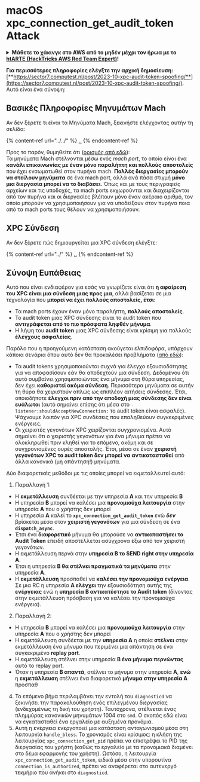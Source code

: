 # macOS xpc\_connection\_get\_audit\_token Attack

<details>

<summary><strong>Μάθετε το χάκινγκ στο AWS από το μηδέν μέχρι τον ήρωα με το</strong> <a href="https://training.hacktricks.xyz/courses/arte"><strong>htARTE (HackTricks AWS Red Team Expert)</strong></a><strong>!</strong></summary>

Άλλοι τρόποι υποστήριξης του HackTricks:

* Αν θέλετε να δείτε την **εταιρεία σας διαφημισμένη στο HackTricks** ή να **κατεβάσετε το HackTricks σε μορφή PDF** ελέγξτε τα [**ΣΧΕΔΙΑ ΣΥΝΔΡΟΜΗΣ**](https://github.com/sponsors/carlospolop)!
* Αποκτήστε το [**επίσημο PEASS & HackTricks swag**](https://peass.creator-spring.com)
* Ανακαλύψτε [**την Οικογένεια PEASS**](https://opensea.io/collection/the-peass-family), τη συλλογή μας από αποκλειστικά [**NFTs**](https://opensea.io/collection/the-peass-family)
* **Εγγραφείτε** στην 💬 [**ομάδα Discord**](https://discord.gg/hRep4RUj7f) ή στην [**ομάδα τηλεγραφήματος**](https://t.me/peass) ή **ακολουθήστε** μας στο **Twitter** 🐦 [**@carlospolopm**](https://twitter.com/hacktricks\_live)**.**
* **Μοιραστείτε τα χάκινγκ κόλπα σας υποβάλλοντας PRs** στα αποθετήρια [**HackTricks**](https://github.com/carlospolop/hacktricks) και [**HackTricks Cloud**](https://github.com/carlospolop/hacktricks-cloud) στο GitHub.

</details>

**Για περισσότερες πληροφορίες ελέγξτε την αρχική δημοσίευση:** [**https://sector7.computest.nl/post/2023-10-xpc-audit-token-spoofing/**](https://sector7.computest.nl/post/2023-10-xpc-audit-token-spoofing/). Αυτό είναι ένα σύνοψη:

## Βασικές Πληροφορίες Μηνυμάτων Mach

Αν δεν ξέρετε τι είναι τα Μηνύματα Mach, ξεκινήστε ελέγχοντας αυτήν τη σελίδα:

{% content-ref url="../../" %}
[..](../../)
{% endcontent-ref %}

Προς το παρόν, θυμηθείτε ότι ([ορισμός από εδώ](https://sector7.computest.nl/post/2023-10-xpc-audit-token-spoofing)):\
Τα μηνύματα Mach στέλνονται μέσω ενός _mach port_, το οποίο είναι ένα **κανάλι επικοινωνίας με έναν μόνο παραλήπτη και πολλούς αποστολείς** που έχει ενσωματωθεί στον πυρήνα mach. **Πολλές διεργασίες μπορούν να στείλουν μηνύματα** σε ένα mach port, αλλά ανά πάσα στιγμή **μόνο μια διεργασία μπορεί να το διαβάσει**. Όπως και με τους περιγραφείς αρχείων και τις υποδοχές, τα mach ports εκχωρούνται και διαχειρίζονται από τον πυρήνα και οι διεργασίες βλέπουν μόνο έναν ακέραιο αριθμό, τον οποίο μπορούν να χρησιμοποιήσουν για να υποδείξουν στον πυρήνα ποια από τα mach ports τους θέλουν να χρησιμοποιήσουν.

## XPC Σύνδεση

Αν δεν ξέρετε πώς δημιουργείται μια XPC σύνδεση ελέγξτε:

{% content-ref url="../" %}
[..](../)
{% endcontent-ref %}

## Σύνοψη Ευπάθειας

Αυτό που είναι ενδιαφέρον για εσάς να γνωρίζετε είναι ότι **η αφαίρεση του XPC είναι μια σύνδεση μιας προς μια**, αλλά βασίζεται σε μια τεχνολογία που **μπορεί να έχει πολλούς αποστολείς, έτσι:**

* Τα mach ports έχουν έναν μόνο παραλήπτη, **πολλούς αποστολείς**.
* Το audit token μιας XPC σύνδεσης είναι το audit token που **αντιγράφεται από το πιο πρόσφατα ληφθέν μήνυμα**.
* Η λήψη του **audit token** μιας XPC σύνδεσης είναι κρίσιμη για πολλούς **έλεγχους ασφαλείας**.

Παρόλο που η προηγούμενη κατάσταση ακούγεται ελπιδοφόρα, υπάρχουν κάποια σενάρια όπου αυτό δεν θα προκαλέσει προβλήματα ([από εδώ](https://sector7.computest.nl/post/2023-10-xpc-audit-token-spoofing)):

* Τα audit tokens χρησιμοποιούνται συχνά για έλεγχο εξουσιοδότησης για να αποφασίσουν εάν θα αποδεχτούν μια σύνδεση. Δεδομένου ότι αυτό συμβαίνει χρησιμοποιώντας ένα μήνυμα στη θύρα υπηρεσίας, δεν έχει **καθοριστεί ακόμα σύνδεση**. Περισσότερα μηνύματα σε αυτήν τη θύρα θα χειριστούν απλώς ως επιπλέον αιτήσεις σύνδεσης. Έτσι, οποιοδήποτε **έλεγχοι πριν από την αποδοχή μιας σύνδεσης δεν είναι ευάλωτοι** (αυτό σημαίνει επίσης ότι μέσα στο `-listener:shouldAcceptNewConnection:` το audit token είναι ασφαλές). Ψάχνουμε λοιπόν για XPC συνδέσεις που επαληθεύουν συγκεκριμένες ενέργειες.
* Οι χειριστές γεγονότων XPC χειρίζονται συγχρονισμένα. Αυτό σημαίνει ότι ο χειριστής γεγονότων για ένα μήνυμα πρέπει να ολοκληρωθεί πριν κληθεί για το επόμενο, ακόμη και σε συγχρονισμένες ουρές αποστολής. Έτσι, μέσα σε έναν **χειριστή γεγονότων XPC το audit token δεν μπορεί να αντικατασταθεί** από άλλα κανονικά (μη απάντηση!) μηνύματα.

Δύο διαφορετικές μεθόδοι με τις οποίες μπορεί να εκμεταλλευτεί αυτό:

1. Παραλλαγή 1:

* Η **εκμετάλλευση** συνδέεται με την υπηρεσία **A** και την υπηρεσία **B**
* Η υπηρεσία **B** μπορεί να καλέσει μια **προνομιούχα λειτουργία** στην υπηρεσία **A** που ο χρήστης δεν μπορεί
* Η υπηρεσία **A** καλεί το **`xpc_connection_get_audit_token`** ενώ _**δεν**_ βρίσκεται μέσα στον **χειριστή γεγονότων** για μια σύνδεση σε ένα **`dispatch_async`**.
* Έτσι ένα **διαφορετικό** μήνυμα θα μπορούσε να **αντικαταστήσει το Audit Token** επειδή αποστέλλεται ασύγχρονα έξω από τον χειριστή γεγονότων.
* Η εκμετάλλευση περνά στην **υπηρεσία B το SEND right στην υπηρεσία A**.
* Έτσι η υπηρεσία **B θα στέλνει πραγματικά τα μηνύματα** στην υπηρεσία **A**.
* Η **εκμετάλλευση** προσπαθεί να **καλέσει την προνομιούχα ενέργεια**. Σε μια RC η υπηρεσία **A ελέγχει** την εξουσιοδότηση αυτής της **ενέργειας** ενώ η **υπηρεσία B αντικατέστησε το Audit token** (δίνοντας στην εκμετάλλευση πρόσβαση για να καλέσει την προνομιούχα ενέργεια).

2. Παραλλαγή 2:

* Η υπηρεσία **B** μπορεί να καλέσει μια **προνομιούχα λειτουργία** στην υπηρεσία **A** που ο χρήστης δεν μπορεί
* Η εκμετάλλευση συνδέεται με την **υπηρεσία A** η οποία **στέλνει** στην εκμετάλλευση ένα μήνυμα που περιμένει μια απάντηση σε ένα συγκεκριμένο **replay port**.
* Η εκμετάλλευση στέλνει στην υπηρεσία **B ένα μήνυμα περνώντας** αυτό το replay port.
* Όταν η υπηρεσία **B απαντά**, στέλνει το μήνυμα στην υπηρεσία **A**, **ενώ** η **εκμετάλλευση** στέλνει ένα διαφορετικό **μήνυμα στην υπηρεσία A** προσπαθ

4. Το επόμενο βήμα περιλαμβάνει την εντολή του `diagnosticd` να ξεκινήσει την παρακολούθηση ενός επιλεγμένου διεργασίας (ενδεχομένως τη δική του χρήστη). Ταυτόχρονα, στέλνεται ένας πλημμύρας κανονικών μηνυμάτων 1004 στο `smd`. Ο σκοπός εδώ είναι να εγκατασταθεί ένα εργαλείο με αυξημένα προνόμια.
5. Αυτή η ενέργεια ενεργοποιεί μια κατάσταση ανταγωνισμού μέσα στη λειτουργία `handle_bless`. Το χρονισμός είναι κρίσιμος: η κλήση της λειτουργίας `xpc_connection_get_pid` πρέπει να επιστρέψει το PID της διεργασίας του χρήστη (καθώς το εργαλείο με τα προνομιακά διαμένει στο δέμα εφαρμογής του χρήστη). Ωστόσο, η λειτουργία `xpc_connection_get_audit_token`, ειδικά μέσα στην υπορουτίνα `connection_is_authorized`, πρέπει να αναφέρεται στο αυτενεργό τεκμήριο που ανήκει στο `diagnosticd`.
